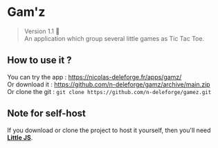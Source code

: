 # Gam'z

> Version 1.1 :memo:  
> An application which group several little games as Tic Tac Toe.

## How to use it ?

You can try the app : https://nicolas-deleforge.fr/apps/gamz/  
Or download it : https://github.com/n-deleforge/gamz/archive/main.zip  
Or clone the git : ```git clone https://github.com/n-deleforge/gamez.git```

## Note for self-host

If you download or clone the project to host it yourself, then you'll need [**Little JS**](https://github.com/n-deleforge/littleJS).
